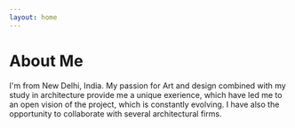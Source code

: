 ```yaml
---
layout: home
---
```

# About Me

 I'm from New Delhi, India. My passion for Art and design combined with my study in architecture provide me a unique exerience, which have led me to an open vision of the project, which is constantly evolving. I have also the opportunity to collaborate with several architectural firms.
